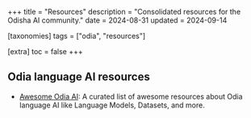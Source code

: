 +++
title = "Resources"
description = "Consolidated resources for the Odisha AI community."
date = 2024-08-31
updated = 2024-09-14

[taxonomies]
tags = ["odia", "resources"]

[extra]
toc = false
+++

## Odia language AI resources
- [Awesome Odia AI](https://github.com/odisha-ml/Awesome-Odia-AI/): A curated list of awesome resources about Odia language AI like Language Models, Datasets, and more.
